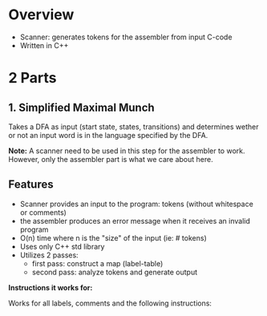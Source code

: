 # Overview 
* Scanner: generates tokens for the assembler from input C-code
* Written in C++ 

# 2 Parts 

## 1. Simplified Maximal Munch

Takes a DFA as input (start state, states, transitions) and determines wether or not an input word is in the language specified by the DFA. 


**Note:** A scanner need to be used in this step for the assembler to work. However, only the assembler part is what we care about here. 

## Features

* Scanner provides an input to the program: tokens (without whitespace or comments) 
* the assembler produces an error message when it receives an invalid program
* O(n) time where n is the "size" of the input (ie: # tokens)
* Uses only C++ std library 
* Utilizes 2 passes: 
    * first pass: construct a map (label-table) 
    * second pass: analyze tokens and generate output

**Instructions it works for:**

Works for all labels, comments and the following instructions: 
